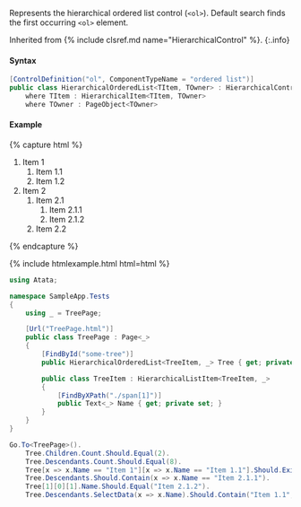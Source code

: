 Represents the hierarchical ordered list control (`<ol>`). Default search finds the first occurring `<ol>` element.

Inherited from {% include clsref.md name="HierarchicalControl" %}.
{:.info}

#### Syntax

```cs
[ControlDefinition("ol", ComponentTypeName = "ordered list")]
public class HierarchicalOrderedList<TItem, TOwner> : HierarchicalControl<TItem, TOwner>
    where TItem : HierarchicalItem<TItem, TOwner>
    where TOwner : PageObject<TOwner>
```

#### Example

{% capture html %}
<ol id="some-tree">
    <li>
        <span>Item 1</span>
        <ol>
            <li>
                <span>Item 1.1</span>
            </li>
            <li>
                <span>Item 1.2</span>
            </li>
        </ol>
    </li>
    <li>
        <span>Item 2</span>
        <ol>
            <li>
                <span>Item 2.1</span>
                <ol>
                    <li>
                        <span>Item 2.1.1</span>
                    </li>
                    <li>
                        <span>Item 2.1.2</span>
                    </li>
                </ol>
            </li>
            <li>
                <span>Item 2.2</span>
            </li>
        </ol>
    </li>
</ol>
{% endcapture %}

{% include htmlexample.html html=html %}

```cs
using Atata;

namespace SampleApp.Tests
{
    using _ = TreePage;

    [Url("TreePage.html")]
    public class TreePage : Page<_>
    {
        [FindById("some-tree")]
        public HierarchicalOrderedList<TreeItem, _> Tree { get; private set; }

        public class TreeItem : HierarchicalListItem<TreeItem, _>
        {
            [FindByXPath("./span[1]")]
            public Text<_> Name { get; private set; }
        }
    }
}
```
```cs
Go.To<TreePage>().
    Tree.Children.Count.Should.Equal(2).
    Tree.Descendants.Count.Should.Equal(8).
    Tree[x => x.Name == "Item 1"][x => x.Name == "Item 1.1"].Should.Exist().
    Tree.Descendants.Should.Contain(x => x.Name == "Item 2.1.1").
    Tree[1][0][1].Name.Should.Equal("Item 2.1.2").
    Tree.Descendants.SelectData(x => x.Name).Should.Contain("Item 1.1", "Item 2.1", "Item 2.2");
```